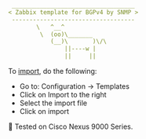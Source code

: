 ```YAML
 ___________________________________
< Zabbix template for BGPv4 by SNMP >
 -----------------------------------
        \   ^__^
         \  (oo)\_______
            (__)\       )\/\
                ||----w |
                ||     ||
```

To [import](https://www.zabbix.com/documentation/current/en/manual/xml_export_import/templates), do the following:
- Go to: Configuration → Templates
- Click on Import to the right
- Select the import file
- Click on import

🧪 Tested on Cisco Nexus 9000 Series.
